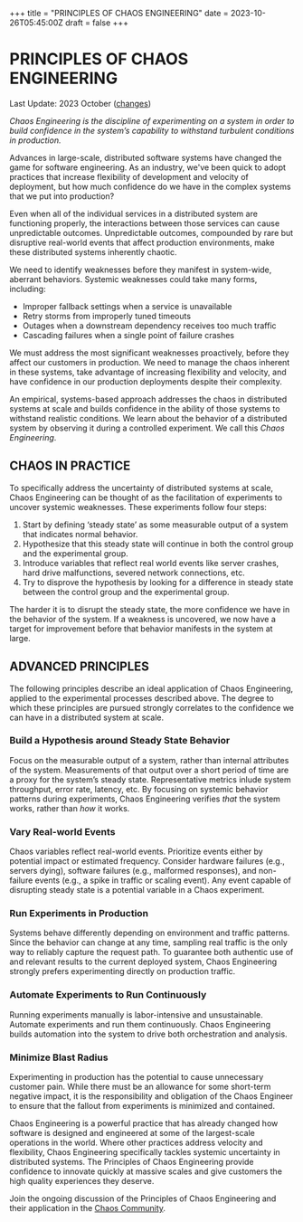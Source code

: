 +++
title = "PRINCIPLES OF CHAOS ENGINEERING"
date = 2023-10-26T05:45:00Z
draft = false
+++

# PRINCIPLES OF CHAOS ENGINEERING
Last Update: 2023 October ([changes](https://github.com/chaos-eng/chaos-eng.github.io/pull/23/files))

*Chaos Engineering is the discipline of experimenting on a system in order to build confidence in the system’s capability to withstand turbulent conditions in production.*

Advances in large-scale, distributed software systems have changed the game for software engineering.  As an industry, we've been quick to adopt practices that increase flexibility of development and velocity of deployment, but how much confidence do we have in the complex systems that we put into production?

Even when all of the individual services in a distributed system are functioning properly, the interactions between those services can cause unpredictable outcomes.  Unpredictable outcomes, compounded by rare but disruptive real-world events that affect production environments, make these distributed systems inherently chaotic.

We need to identify weaknesses before they manifest in system-wide, aberrant behaviors.  Systemic weaknesses could take many forms, including:

- Improper fallback settings when a service is unavailable
- Retry storms from improperly tuned timeouts
- Outages when a downstream dependency receives too much traffic
- Cascading failures when a single point of failure crashes

We must address the most significant weaknesses proactively, before they affect our customers in production.  We need to manage the chaos inherent in these systems, take advantage of increasing flexibility and velocity, and have confidence in our production deployments despite their complexity.

An empirical, systems-based approach addresses the chaos in distributed systems at scale and builds confidence in the ability of those systems to withstand realistic conditions.  We learn about the behavior of a distributed system by observing it during a controlled experiment.  We call this *Chaos Engineering*.

## CHAOS IN PRACTICE

To specifically address the uncertainty of distributed systems at scale, Chaos Engineering can be thought of as the facilitation of experiments to uncover systemic weaknesses.  These experiments follow four steps:

1. Start by defining ‘steady state’ as some measurable output of a system that indicates normal behavior.
2. Hypothesize that this steady state will continue in both the control group and the experimental group.
3. Introduce variables that reflect real world events like server crashes, hard drive malfunctions, severed network connections, etc.
4. Try to disprove the hypothesis by looking for a difference in steady state between the control group and the experimental group.

The harder it is to disrupt the steady state, the more confidence we have in the behavior of the system.  If a weakness is uncovered, we now have a target for improvement before that behavior manifests in the system at large.

## ADVANCED PRINCIPLES

The following principles describe an ideal application of Chaos Engineering, applied to the experimental processes described above.  The degree to which these principles are pursued strongly correlates to the confidence we can have in a distributed system at scale.

### Build a Hypothesis around Steady State Behavior

Focus on the measurable output of a system, rather than internal attributes of the system.  Measurements of that output over a short period of time are a proxy for the system’s steady state.  Representative metrics inlude system throughput, error rate, latency, etc.  By focusing on systemic behavior patterns during experiments, Chaos Engineering verifies _that_ the system works, rather than _how_ it works.

### Vary Real-world Events

Chaos variables reflect real-world events.  Prioritize events either by potential impact or estimated frequency.  Consider hardware failures (e.g., servers dying), software failures (e.g., malformed responses), and non-failure events (e.g., a spike in traffic or scaling event).  Any event capable of disrupting steady state is a potential variable in a Chaos experiment.

### Run Experiments in Production

Systems behave differently depending on environment and traffic patterns.  Since the behavior can change at any time, sampling real traffic is the only way to reliably capture the request path.  To guarantee both authentic use of and relevant results to the current deployed system, Chaos Engineering strongly prefers experimenting directly on production traffic.

### Automate Experiments to Run Continuously

Running experiments manually is labor-intensive and unsustainable.  Automate experiments and run them continuously.  Chaos Engineering builds automation into the system to drive both orchestration and analysis.

### Minimize Blast Radius

Experimenting in production has the potential to cause unnecessary customer pain. While there must be an allowance for some short-term negative impact, it is the responsibility and obligation of the Chaos Engineer to ensure that the fallout from experiments is minimized and contained.

Chaos Engineering is a powerful practice that has already changed how software is designed and engineered at some of the largest-scale operations in the world.  Where other practices address velocity and flexibility, Chaos Engineering specifically tackles systemic uncertainty in distributed systems.  The Principles of Chaos Engineering provide confidence to innovate quickly at massive scales and give customers the high quality experiences they deserve.

Join the ongoing discussion of the Principles of Chaos Engineering and their application in the [Chaos Community](https://groups.google.com/forum/#!forum/chaos-community).
